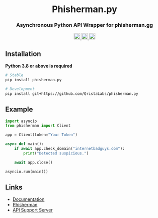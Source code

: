 <h1 align="center">Phisherman.py</h1>
<h3 align="center">
Asynchronous Python API Wrapper for phisherman.gg
</h3>

<!-- Badges. -->
<p align="center">
<a href="https://pypi.org/project/phisherman.py">
    <img height="20" alt="PyPI version" src="https://img.shields.io/pypi/v/phisherman.py">
</a>

<a href="https://pypi.org/project/flake8/">
    <img height="20" alt="Flake badge" src="https://img.shields.io/badge/code%20style-flake8-blue.svg">
</a>

<a href="https://qristalabs.github.io/phisherman.py">
    <img height="20" alt="Documentation status" src="https://img.shields.io/badge/documentation-up-00FF00.svg">
</a>
</p>

## Installation

**Python 3.8 or above is required**

```sh
# Stable
pip install phisherman.py

# Development
pip install git+https://github.com/QristaLabs/phisherman.py
```

## Example

```python
import asyncio
from phisherman import Client

app = Client(token="Your Token")

async def main():
    if await app.check_domain("internetbadguys.com"):
        print("Detected suspicious.")

    await app.close()

asyncio.run(main())
```

## Links

- [Documentation](https://qristalabs.github.io/phisherman.py)
- [Phisherman](https://phisherman.gg)
- [API Support Server](https://discord.gg/8sPG4m84Vb)

